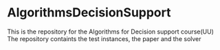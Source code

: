 # AlgorithmsDecisionSupport
This is the repository for the Algorithms for Decision support course(UU)
The repository containts the test instances, the paper and the solver
